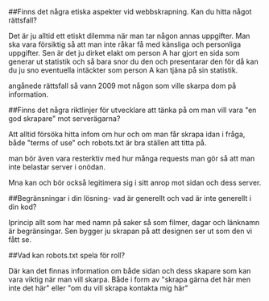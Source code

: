 ##Finns det några etiska aspekter vid webbskrapning. Kan du hitta något rättsfall?

  Det är ju alltid ett etiskt dilemma när man tar någon annas uppgifter. Man ska vara försiktig så att man inte råkar få med känsliga och personliga uppgifter. Sen är det ju dirket elakt om person A har gjort en sida som generar ut statistik och så bara snor du den och presentarar den för då kan du ju sno eventuella intäckter som person A kan tjäna på sin statistik.

  angånede rättsfall så vann 2009 mot någon som ville skarpa dom på information.


##Finns det några riktlinjer för utvecklare att tänka på om man vill vara "en god skrapare" mot serverägarna?

Att alltid försöka hitta infom om hur och om man får skrapa idan i fråga, både "terms of use" och robots.txt är bra ställen att titta på.

man bör även vara resterktiv med hur många requests man gör så att man inte belastar server i onödan.

Mna kan och bör också legitimera sig i sitt anrop mot sidan och dess server.


##Begränsningar i din lösning- vad är generellt och vad är inte generellt i din kod?

Iprincip allt som har med namn på saker så som filmer, dagar och länknamn är begränsingar. Sen bygger ju skrapan på att designen ser ut som den vi fått se.

##Vad kan robots.txt spela för roll?

Där kan det finnas information om både sidan och dess skapare som kan vara viktig när man vill skarpa. Både i form av "skrapa gärna det här men inte det här" eller "om du vill skrapa kontakta mig här"
